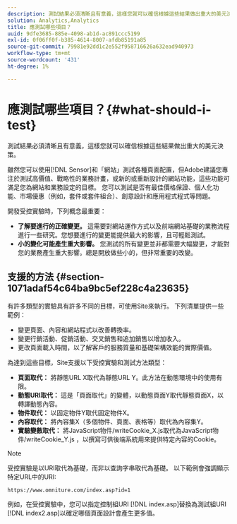 ```yaml
---
description: 測試結果必須清晰且有意義，這樣您就可以確信根據這些結果做出重大的美元決策。
solution: Analytics,Analytics
title: 應測試哪些項目？
uuid: 9dfe3685-885e-4098-ab1d-ac891ccc5199
exl-id: 0f06ff0f-b385-4614-8007-afdb85191a85
source-git-commit: 79981e92dd1c2e552f958716626a632ead940973
workflow-type: tm+mt
source-wordcount: '431'
ht-degree: 1%

---
```


# 應測試哪些項目？{#what-should-i-test}

測試結果必須清晰且有意義，這樣您就可以確信根據這些結果做出重大的美元決策。

雖然您可以使用[!DNL Sensor]和「網站」測試各種頁面配置，但Adobe建議您專注於測試高價值、戰略性的業務計畫，或新的或重新設計的網站功能，這些功能可滿足您為網站和業務設定的目標。 您可以測試是否有最佳價格保證、個人化功能、市場優惠（例如，套件或套件組合）、創意設計和應用程式程式等問題。

開發受控實驗時，下列概念最重要：

* **了解要進行的正確變更。** 這需要對網站運作方式以及前端網站基礎的業務流程進行一些研究。您想要進行的變更能提供最大的影響，且可輕鬆測試。
* **小的變化可能產生重大影響。** 您測試的所有變更並非都需要大幅變更，才能對您的業務產生重大影響。總是開放做些小的，但非常重要的改變。

## 支援的方法 {#section-1071adaf54c64ba9bc5ef228c4a23635}

有許多類型的實驗具有許多不同的目標，可使用Site來執行。 下列清單提供一些範例：

* 變更頁面、內容和網站程式以改善轉換率。
* 變更行銷活動、促銷活動、交叉銷售和追加銷售以增加收入。
* 更改頁面載入時間，以了解客戶的服務質量和基礎架構效能的實際價值。

為達到這些目標，Site支援以下受控實驗和測試方法類型：

* **頁面取代：** 將靜態URL X取代為靜態URL Y。此方法在動態環境中的使用有限。
* **動態URI取代：** 這是「頁面取代」的變體，以動態頁面Y取代靜態頁面X，以轉譯動態內容。
* **物件取代：** 以固定物件Y取代固定物件X。
* **內容取代：** 將內容集X（多個物件、頁面、表格等）取代為內容集Y。
* **實驗變數取代：** 將JavaScript物件/writeCookie_X.js取代為JavaScript物件/writeCookie_Y.js ，以撰寫可供後端系統用來提供特定內容的Cookie。

>[!NOTE]
>
>受控實驗是以URI取代為基礎，而非以查詢字串取代為基礎。 以下範例會強調顯示特定URL中的URI:
>
>`https://www.omniture.com/index.asp?id=1`
>
>例如，在受控實驗中，您可以指定控制組URI [!DNL index.asp]替換為測試組URI [!DNL index2.asp]以確定哪個頁面設計會產生更多值。
